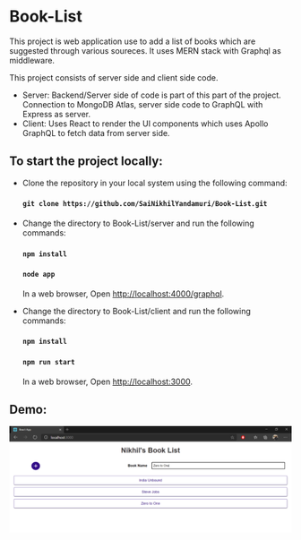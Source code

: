 # Book-List

This project is web application use to add a list of books which are suggested through various soureces. It uses MERN stack with Graphql as middleware. 

This project consists of server side and client side code. 

* Server:  Backend/Server side of code is part of this part of the project. Connection to MongoDB Atlas, server side code to GraphQL with Express as server. 
* Client: Uses React to render the UI components which uses Apollo GraphQL to fetch data from server side. 

## To start the project locally:

* Clone the repository in your local system using the following command:

     #### `git clone https://github.com/SaiNikhilYandamuri/Book-List.git`
     
* Change the directory to Book-List/server and run the following commands:

     #### `npm install`

     #### `node app`
     
     In a web browser, Open [http://localhost:4000/graphql](http://localhost:4000/graphql).

* Change the directory to Book-List/client and run the following commands:

     #### `npm install`

     #### `npm run start`
     
     In a web browser, Open [http://localhost:3000](http://localhost:3000).

## Demo:

[![Watch the video](https://github.com/SaiNikhilYandamuri/Book-List/blob/master/client/public/Thumbnail.PNG)](https://youtu.be/AAdekjkjx30)
